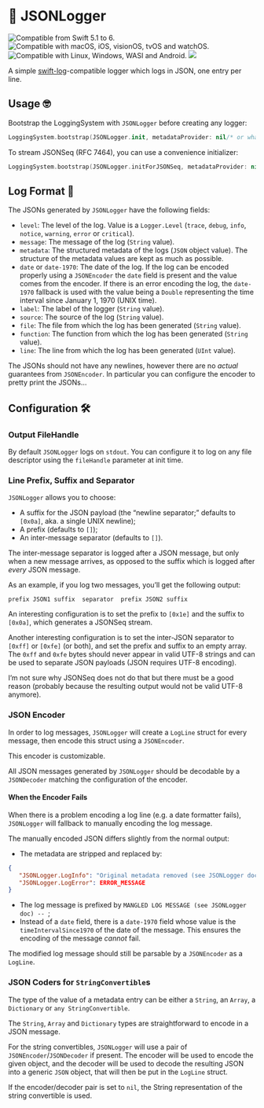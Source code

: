 # 📄 JSONLogger

<picture><img alt="Compatible from Swift 5.1 to 6." src="https://img.shields.io/badge/Swift-6.0_%7C_5.10--5.1-blue"></picture>
<picture><img alt="Compatible with macOS, iOS, visionOS, tvOS and watchOS." src="https://img.shields.io/badge/Platforms-macOS_%7C_iOS_%7C_visionOS_%7C_tvOS_%7C_watchOS-blue"></picture>
<picture><img alt="Compatible with Linux, Windows, WASI and Android." src="https://img.shields.io/badge/Platforms-Linux_%7C_Windows_%7C_WASI_%7C_Android-blue"></picture>
[![](<https://img.shields.io/github/v/release/xcode-actions/json-logger>)](<https://github.com/xcode-actions/json-logger/releases>)

A simple [swift-log](<https://github.com/apple/swift-log>)-compatible logger which logs in JSON, one entry per line.

## Usage 🤓

Bootstrap the LoggingSystem with `JSONLogger` before creating any logger:
```swift
LoggingSystem.bootstrap(JSONLogger.init, metadataProvider: nil/* or whatever you want */)
```

To stream JSONSeq (RFC 7464), you can use a convenience initializer:
```swift
LoggingSystem.bootstrap(JSONLogger.initForJSONSeq, metadataProvider: nil/* or whatever you want */)
```

## Log Format 📖

The JSONs generated by `JSONLogger` have the following fields:
- `level`: The level of the log.
Value is a `Logger.Level` (`trace`, `debug`, `info`, `notice`, `warning`, `error` or `critical`).
- `message`: The message of the log (`String` value).
- `metadata`: The structured metadata of the logs (`JSON` object value).
The structure of the metadata values are kept as much as possible.
- `date` or `date-1970`: The date of the log.
If the log can be encoded properly using a `JSONEncoder` the `date` field is present and the value comes from the encoder.
If there is an error encoding the log, the `date-1970` fallback is used with the value being a `Double` representing the time interval since January 1, 1970 (UNIX time).
- `label`: The label of the logger (`String` value).
- `source`: The source of the log (`String` value).
- `file`: The file from which the log has been generated (`String` value).
- `function`: The function from which the log has been generated (`String` value).
- `line`: The line from which the log has been generated (`UInt` value).

The JSONs should not have any newlines, however there are no _actual_ guarantees from `JSONEncoder`.
In particular you can configure the encoder to pretty print the JSONs…

## Configuration 🛠️

### Output FileHandle

By default `JSONLogger` logs on `stdout`.
You can configure it to log on any file descriptor using the `fileHandle` parameter at init time.

### Line Prefix, Suffix and Separator

`JSONLogger` allows you to choose:
- A suffix for the JSON payload (the “newline separator;” defaults to `[0x0a]`, aka. a single UNIX newline);
- A prefix (defaults to `[]`);
- An inter-message separator (defaults to `[]`).

The inter-message separator is logged after a JSON message, but only when a new message arrives,
 as opposed to the suffix which is logged after _every_ JSON message.
 
As an example, if you log two messages, you’ll get the following output:
```text
prefix JSON1 suffix  separator  prefix JSON2 suffix
```
 
An interesting configuration is to set the prefix to `[0x1e]` and the suffix to `[0x0a]`, which generates a JSONSeq stream.
 
Another interesting configuration is to set the inter-JSON separator to `[0xff]` or `[0xfe]` (or both), and set the prefix and suffix to an empty array.
The `0xff` and `0xfe` bytes should never appear in valid UTF-8 strings and can be used to separate JSON payloads (JSON requires UTF-8 encoding).

I’m not sure why JSONSeq does not do that but there must be a good reason (probably because the resulting output would not be valid UTF-8 anymore).

### JSON Encoder

In order to log messages, `JSONLogger` will create a `LogLine` struct for every message, then encode this struct using a `JSONEncoder`.

This encoder is customizable.

All JSON messages generated by `JSONLogger` should be decodable by a `JSONDecoder` matching the configuration of the encoder.

#### When the Encoder Fails

When there is a problem encoding a log line (e.g. a date formatter fails), `JSONLogger` will fallback to manually encoding the log message.

The manually encoded JSON differs slightly from the normal output:
- The metadata are stripped and replaced by:
```json
{
   "JSONLogger.LogInfo": "Original metadata removed (see JSONLogger doc)",
   "JSONLogger.LogError": ERROR_MESSAGE
}
```
- The log message is prefixed by `MANGLED LOG MESSAGE (see JSONLogger doc) -- `;
- Instead of a `date` field, there is a `date-1970` field whose value is the `timeIntervalSince1970` of the date of the message.
This ensures the encoding of the message _cannot_ fail.

The modified log message should still be parsable by a `JSONEncoder` as a `LogLine`.

### JSON Coders for `StringConvertible`s

The type of the value of a metadata entry can be either a `String`, an `Array`, a `Dictionary` or `any StringConvertible`.

The `String`, `Array` and `Dictionary` types are straightforward to encode in a JSON message.

For the string convertibles, `JSONLogger` will use a pair of `JSONEncoder`/`JSONDecoder` if present.
The encoder will be used to encode the given object, and the decoder will be used to decode the resulting JSON into a generic `JSON` object, that will then be put in the `LogLine` struct.

If the encoder/decoder pair is set to `nil`, the String representation of the string convertible is used.
